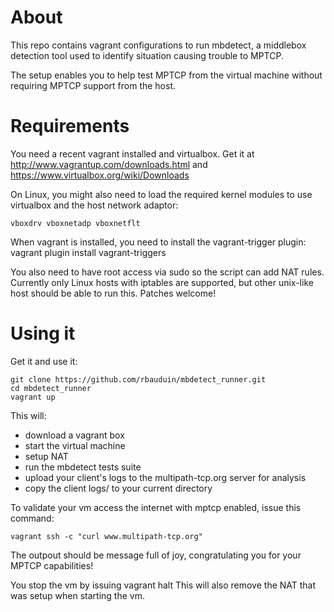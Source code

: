 About
=====
This repo contains vagrant configurations to run mbdetect, a middlebox detection tool used
to identify situation causing trouble to MPTCP.

The setup enables you to help test MPTCP from the virtual machine without requiring MPTCP 
support from the host.

Requirements
============
You need a recent vagrant installed and virtualbox. Get it at http://www.vagrantup.com/downloads.html
and https://www.virtualbox.org/wiki/Downloads

On Linux, you might also need to load the required kernel modules to use virtualbox and the host network adaptor:
```
vboxdrv vboxnetadp vboxnetflt
```

When vagrant is installed, you need to install the vagrant-trigger plugin:
  vagrant plugin install vagrant-triggers

You also need to have root access via sudo so the script can add NAT rules.
Currently only Linux hosts with iptables are supported, but other unix-like host should
be able to run this. Patches welcome!

Using it
========

Get it and use it:

    git clone https://github.com/rbauduin/mbdetect_runner.git
    cd mbdetect_runner
    vagrant up

This will:

  * download a vagrant box
  * start the virtual machine
  * setup NAT
  * run the mbdetect tests suite
  * upload your client's logs to the multipath-tcp.org server for analysis
  * copy the client logs/ to your current directory

To validate your vm access the internet with mptcp enabled, issue this command:

    vagrant ssh -c "curl www.multipath-tcp.org"

The outpout should be message full of joy, congratulating you for your MPTCP capabilities!

You stop the vm by issuing
  vagrant halt
This will also remove the NAT that was setup when starting the vm.
  
